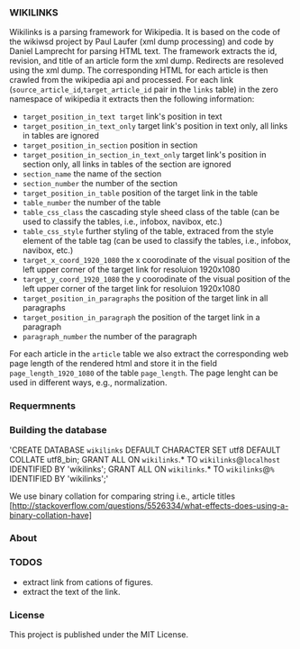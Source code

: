 ### WIKILINKS ###
Wikilinks is a parsing framework for Wikipedia. It is based on the code of the wikiwsd project by Paul Laufer
(xml dump processing) and code by Daniel Lamprecht for parsing HTML text. The framework extracts the id, revision, and
title of an article form the xml dump. Redirects are resoleved using the xml dump. The corresponding HTML for each article is then crawled from the wikipedia api and processed.
For each link (`source_article_id`,`target_article_id` pair in the `links` table) in the zero namespace of wikipedia it extracts then the following information:
- `target_position_in_text target` link's position in text 
- `target_position_in_text_only` target link's position in text only, all links in tables are ignored
- `target_position_in_section`  position in section
- `target_position_in_section_in_text_only`  target link's position in section only, all links in tables of the section are ignored
- `section_name` the name of the section
- `section_number` the number of the section
- `target_position_in_table` position of the target link in the table
- `table_number` the number of the table
- `table_css_class` the cascading style sheed class of the table (can be used to classify the tables, i.e., infobox, navibox, etc.)
- `table_css_style` further styling of the table, extraced from the style element of the table tag (can be used to classify the tables, i.e., infobox, navibox, etc.)
- `target_x_coord_1920_1080` the x coorodinate of the visual position of the left upper corner of the target link for resoluion 1920x1080
- `target_y_coord_1920_1080` the y coorodinate of the visual position of the left upper corner of the target link for resoluion 1920x1080
- `target_position_in_paragraphs` the position of the target link in all paragraphs
- `target_position_in_paragraph` the position of the target link in a paragraph
- `paragraph_number` the number of the paragraph

For each article in the `article` table we also extract the corresponding web page length of the rendered html and store it in the
field `page_length_1920_1080` of the table `page_length`. The page lenght can be used in different ways, e.g., normalization.

### Requermnents ###


### Building the database ###
'CREATE DATABASE `wikilinks` DEFAULT CHARACTER SET utf8 DEFAULT COLLATE utf8_bin;
 GRANT ALL ON `wikilinks`.* TO `wikilinks`@`localhost` IDENTIFIED BY 'wikilinks';
 GRANT ALL ON `wikilinks`.* TO `wikilinks`@`%` IDENTIFIED BY 'wikilinks';'


We use binary collation for comparing string i.e., article titles
[http://stackoverflow.com/questions/5526334/what-effects-does-using-a-binary-collation-have]



### About ###

### TODOS ###
- extract link from cations of figures.
- extract the text of the link.

### License ###
This project is published under the MIT License.

